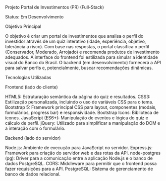 Projeto Portal de Investimentos (PR) (Full-Stack)

Status: Em Desenvolvimento

Objetivo Principal

O objetivo é criar um portal de investimentos que analisa o perfil do investidor através de um quiz interativo (idade, experiência, objetivo, tolerância a risco). Com base nas respostas, o portal classifica o perfil (Conservador, Moderado, Arrojado) e recomenda produtos de investimento adequados. A interface do frontend foi estilizada para simular a identidade visual do Banco do Brasil. O backend (em desenvolvimento) fornecerá a API para salvar perfis e, potencialmente, buscar recomendações dinâmicas.

Tecnologias Utilizadas

Frontend (lado do cliente)

HTML5: Estruturação semântica da página do quiz e resultados.
CSS3: Estilização personalizada, incluindo o uso de variáveis CSS para o tema.
Bootstrap 5: Framework principal CSS para layout, componentes (modais, formulários, progress bar) e responsividade.
Bootstrap Icons: Biblioteca de ícones.
JavaScript (ES6+): Manipulação de eventos e lógica do quiz e cálculo de perfil.
jQuery: Utilizado para simplificar a manipulação do DOM e a interação com o formulário.

Backend (lado do servidor)

Node.js: Ambiente de execução para JavaScript no servidor.
Express.js: Framework para criação do servidor web e das rotas da API.
node-postgres (pg): Driver para a comunicação entre a aplicação Node.js e o banco de dados PostgreSQL.
CORS: Middleware para permitir que o frontend possa fazer requisições para a API.
PostgreSQL: Sistema de gerenciamento de banco de dados relacional.
